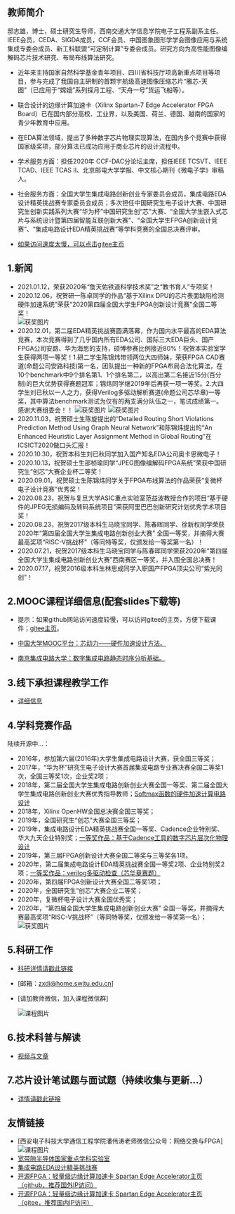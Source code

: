 教师简介
---  
  
  
邸志雄，博士，硕士研究生导师，西南交通大学信息学院电子工程系副系主任。IEEE会员，CEDA、SIGDA成员，CCF会员、中国图象图形学学会图像应用与系统集成专委会成员、新工科联盟“可定制计算”专委会成员。研究方向为高性能图像编解码芯片技术研究、布局布线算法研究。  
- 近年来主持国家自然科学基金青年项目、四川省科技厅项高新重点项目等项目，参与完成了我国自主研制的首颗宇航级高速图像压缩芯片“雅芯-天图”（已应用于“嫦娥”系列探月工程、“天舟一号”货运飞船等）。
- 联合设计的边缘计算加速卡（Xilinx Spartan-7 Edge Accelerator FPGA Board）已在国内部分高校、工业界，以及美国、荷兰、德国、越南的国家的青少年教育中应用。
- 在EDA算法领域，提出了多种数字芯片物理实现算法，在国内多个竞赛中获得国家级奖项，部分算法已成功应用于商业芯片的设计流程中。
- 学术服务方面：担任2020年 CCF-DAC分论坛主席，担任IEEE TCSVT、IEEE TCAD、IEEE TCAS Ⅱ、北京邮电大学学报、中文核心期刊《微电子学》审稿人。
- 社会服务方面：全国大学生集成电路创新创业专家委员会成员，集成电路EDA设计精英挑战赛专家委员会成员；多次担任中国研究生电子设计大赛、中国研究生创新实践系列大赛“华为杯”中国研究生创“芯”大赛、“全国大学生嵌入式芯片与系统设计暨第四届智能互联创新大赛”、“全国大学生FPGA创新设计竞赛”、“集成电路设计EDA精英挑战赛”等学科竞赛的全国总决赛评审。 

- [如果访问速度太慢，可以点击gitee主页](https://customizablecomputinglab.gitee.io/)  


1.新闻
---
- 2021.01.12，荣获2020年“詹天佑铁道科学技术奖”之“教书育人”专项奖！
- 2020.12.06，祝贺研一陈卓同学的作品“基于Xilinx DPU的芯片表面缺陷检测硬件加速系统”荣获“2020第四届全国大学生FPGA创新设计竞赛”全国二等奖！  
![获奖图片](./image/2020FPGA创新设计竞赛-二等奖-陈卓.webp)
- 2020.12.01，第二届EDA精英挑战赛圆满落幕，作为国内水平最高的EDA算法竞赛，本次竞赛得到了几乎国内所有EDA公司、国际三大EDA巨头、国产FPGA公司安路、华为海思的支持，硕博参赛比例接近80%！祝贺本实验室学生获得两项一等奖！1.研二学生陈锦炜带领两位大四师妹，荣获FPGA  CAD赛道(命题公司安路科技)第一名，团队提出一种新的FPGA布局合法化算法，在10个benchmark中9个排名第1、1个排名第二，以高出第二名接近15分(百分制)的巨大优势获得赛题冠军；锦炜同学继2019年后再获一项一等奖。2.大四学生刘已秋以一人之力，获得Verilog多驱动解析赛道(命题公司芯华章)一等奖，其中算法benchmark测试为仅有的两支满分队伍之一，笔试成绩第一。感谢大赛组委会！！ 
![获奖图片](./image/2020EDA精英挑战赛一等奖-陈锦炜.webp)
![获奖图片](./image/2020EDA精英挑战赛一等奖-刘已秋.webp)
- 2020.11.03，祝贺硕士生陈旋提出的“Detailed Routing Short Violations Prediction Method Using Graph Neural Network”和陈锦炜提出的“An Enhanced Heuristic Layer Assignment Method in Global Routing”在ICSICT2020做口头汇报！
- 2020.10.30，祝贺本科生刘已秋同学加入国产知名EDA公司奥卡思微电子！
- 2020.10.13，祝贺硕士生邵桢瑜同学“JPEG图像编解码FPGA系统”荣获中国研究生“创芯”大赛企业杯二等奖！
- 2020.09.01，祝贺硕士生陈锦炜同学关于FPGA布线算法的作品荣获“复微杯电子设计竞赛”优秀奖！  
- 2020.08.23，祝贺与复旦大学ASIC重点实验室范益波教授合作的项目“基于硬件的JPEG无损编码及转码系统项目”荣获阿里巴巴创新研究计划优秀学术项目奖！  
- 2020.08.23，祝贺2017级本科生马晓宝同学、陈春晖同学、徐新权同学荣获2020年“第四届全国大学生集成电路创新创业大赛” 全国一等奖，并摘得大赛最高奖项“RISC-V挑战杯”（等同特等奖，仅颁发给一等奖第一名）！  
- 2020.07.21，祝贺2017级本科生马晓宝同学与陈春晖同学荣获2020年“第四届全国大学生集成电路创新创业大赛”西南赛区一等奖，并入围全国总决赛！  
- 2020.07.17，祝贺2016级本科生林思成同学入职国产FPGA顶尖公司“紫光同创”！


2.MOOC课程详细信息(配套slides下载等)
---  

- 提示：如果github网站访问速度较慢，可以访问gitee的主页，方便下载课件；[gitee主页](https://customizablecomputinglab.gitee.io)。

- [中国大学MOOC平台：芯动力——硬件加速设计方法。](./class1)

- [南京集成电路大学：数字集成电路静态时序分析基础。](./class2)


3.线下承担课程教学工作
---  

- [详细信息](./class3)


4.学科竞赛作品
---

陆续开源中...：
- 2016年，参加第六届(2016年)大学生集成电路设计大赛，获全国三等奖；
- 2017年，“华为杯”研究生电子设计大赛首届集成电路专业赛决赛全国二等奖1次，全国三等奖1次，企业奖2项；
- 2018年，第二届全国大学生集成电路创新创业大赛全国一等奖、第二届全国大学生集成电路创新创业大赛优秀指导教师；[Softmax函数的硬件加速计算电路设计](https://github.com/CustomizableComputingLab/PYNQ_softmax)  
- 2018年，Xilinx OpenHW全国总决赛全国三等奖；
- 2019年，全国研究生“创芯”大赛全国三等奖；
- 2019年，集成电路设计EDA精英挑战赛全国一等奖、Cadence企业特别奖、华大九天企业特别奖；[一等奖作品：基于Cadence工具的数字芯片层次化物理设计](https://zhuanlan.zhihu.com/p/153232123)
- 2019年，第三届FPGA创新设计大赛全国二等奖与三等奖各1项。  
- 2020年，第二届集成电路设计EDA精英挑战赛全国一等奖2项、企业特别奖2项；[一等奖作品：verilog多驱动检查（芯华章赛题）](https://github.com/jakio6/iverilog)
- 2020年，第四届FPGA创新设计大赛全国二等奖1项；
- 2020年，全国研究生“创芯”大赛企业二等奖；
- 2020年，复微杯电子设计大赛全国优秀奖；
- 2020年，“第四届全国大学生集成电路创新创业大赛” 全国一等奖，并摘得大赛最高奖项“RISC-V挑战杯”（等同特等奖，仅颁发给一等奖第一名）；  
![获奖图片](./image/Snipaste_2021-01-21_23-25-20.webp)


5.科研工作
---  
- [科研详情请戳此链接](./research)

- [邮箱：zxdi@home.swjtu.edu.cn]
- [请加教师微信，加入课程微信群]  


  ![课程图片]( ./wechat.jpg)

6.技术科普与解读
---
- [视频与文章](./tech_paper)


7.芯片设计笔试题与面试题（持续收集与更新...）
---
- [详情请戳此链接](./examination)
  


友情链接
---

- [西安电子科技大学通信工程学院潘伟涛老师微信公众号：网络交换与FPGA]
![课程图片](./wechat_pan1.jpg)
- [宽带隙半导体国家重点学科实验室](http://kdx.xidian.edu.cn/)
- [集成电路EDA设计精英挑战赛](http://eda.icisc.cn/)
- [开源FPGA：轻量级边缘计算加速卡 Spartan Edge Accelerator主页（github，推荐国外IP访问）](https://donesea.github.io)  
- [开源FPGA：轻量级边缘计算加速卡 Spartan Edge Accelerator主页（gitee，推荐国内IP访问）](https://gitee.com/SEA-S7/SEA)
